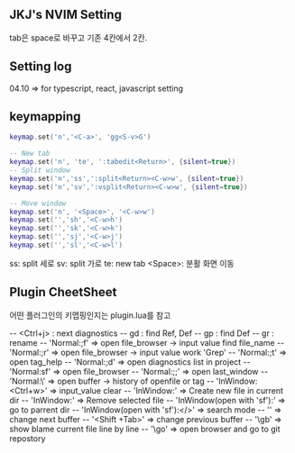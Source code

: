 ## JKJ's NVIM Setting

tab은 space로 바꾸고 기존 4칸에서 2칸.

## Setting log

04.10 => for typescript, react, javascript setting

## keymapping

```lua
keymap.set('n','<C-a>', 'gg<S-v>G')

-- New tab
keymap.set('n', 'te', ':tabedit<Return>', {silent=true})
-- Split window
keymap.set('n','ss',':split<Return><C-w>w', {silent=true})
keymap.set('n','sv',':vsplit<Return><C-w>w', {silent=true})

-- Move window
keymap.set('n', '<Space>', '<C-w>w')
keymap.set('','sh','<C-w>h')
keymap.set('','sk','<C-w>k')
keymap.set('','sj','<C-w>j')
keymap.set('','sl','<C-w>l')
```

ss: split 세로
sv: split 가로 
te: new tab
\<Space\>: 분활 화면 이동


## Plugin CheetSheet

어떤 플러그인의 키맵핑인지는 plugin.lua를 참고

  -- <Ctrl+j> : next diagnostics
  -- gd :  find Ref, Def
  -- gp :  find Def
  -- gr :  rename
    -- 'Normal:;f' => open file_browser -> input value find file_name
  -- 'Normal:;r' => open file_browser -> input value work 'Grep'
  -- 'Normal:;t' => open tag_help
  -- 'Normal:;d' => open diagnostics list in project
  -- 'Normal:sf' => open file_browser
  -- 'Normal:;;' => open last_window
  -- 'Normal:\\' => open buffer -> history of openfile or tag
  -- 'InWindow:<Ctrl+w>' => input_value clear
  -- 'InWindow:<N>' => Create new file in current dir
  -- 'InWindow:<D>' => Remove selected file
  -- 'InWindow(open with 'sf'):<h>' => go to parrent dir
  -- 'InWindow(open with 'sf'):</>' => search mode
    -- '<Tab>' => change next buffer
  -- '<Shift +Tab>' => change previous buffer
    -- '\gb' => show blame current file line by line
  -- '\go' => open browser and go to git repostory
